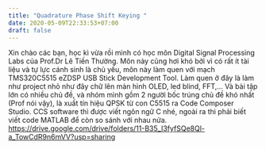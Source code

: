 ```yaml
---
title: "Quadrature Phase Shift Keying "
date: 2020-05-09T22:33:53+07:00
draft: false
---
```

Xin chào các bạn, học kì vừa rồi mình có học môn Digital Signal Processing Labs của Prof.Dr Lê Tiến Thường. Môn này cũng hơi khó bởi vì có rất ít tài liệu và tự lực cánh sinh là chủ yếu, môn này làm quen với mạch TMS320C5515 eZDSP USB Stick Development Tool. Làm quen ở đây là làm như project nhỏ như đây chữ lên màn hình OLED, led blind, FFT,... Và bài tập lớn có nhiều chủ đề, và nhóm mình gồm 2 người bốc trúng chủ đề khó nhất (Prof nói vậy), là xuất tín hiệu QPSK từ con C5515 ra Code Composer Studio. CCS software thì được viết ngôn ngữ C nhé, ngoài ra thì phải biết viết code MATLAB để còn so sánh với nhau nửa.
https://drive.google.com/drive/folders/11-B35_I3fyfSQe8Ql-a_TowCdR9n6mVV?usp=sharing
